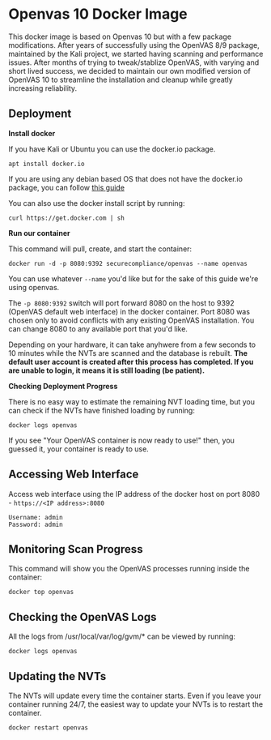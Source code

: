 # Openvas 10 Docker Image

This docker image is based on Openvas 10 but with a few package modifications. After years of successfully using the OpenVAS 8/9 package, maintained by the Kali project, we started having scanning and performance issues. After months of trying to tweak/stablize OpenVAS, with varying and short lived success, we decided to maintain our own modified version of OpenVAS 10 to streamline the installation and cleanup while greatly increasing reliability.

## Deployment

**Install docker**

If you have Kali or Ubuntu you can use the docker.io package.
```
apt install docker.io
```

If you are using any debian based OS that does not have the docker.io package, you can follow [this guide](https://docs.docker.com/install/linux/docker-ce/debian/) 

You can also use the docker install script by running:
```
curl https://get.docker.com | sh
```

**Run our container**

This command will pull, create, and start the container:
```
docker run -d -p 8080:9392 securecompliance/openvas --name openvas
```
You can use whatever `--name` you'd like but for the sake of this guide we're using openvas.

The `-p 8080:9392` switch will port forward 8080 on the host to 9392 (OpenVAS default web interface) in the docker container. Port 8080 was chosen only to avoid conflicts with any existing OpenVAS installation. You can change 8080 to any available port that you'd like.

Depending on your hardware, it can take anyhwere from a few seconds to 10 minutes while the NVTs are scanned and the database is rebuilt. **The default user account is created after this process has completed. If you are unable to login, it means it is still loading (be patient).**

**Checking Deployment Progress**

There is no easy way to estimate the remaining NVT loading time, but you can check if the NVTs have finished loading by running:
```
docker logs openvas
```

If you see "Your OpenVAS container is now ready to use!" then, you guessed it, your container is ready to use.

## Accessing Web Interface

Access web interface using the IP address of the docker host on port 8080 - `https://<IP address>:8080`

```
Username: admin
Password: admin
```

## Monitoring Scan Progress

This command will show you the OpenVAS processes running inside the container:
```
docker top openvas
```

## Checking the OpenVAS Logs

All the logs from /usr/local/var/log/gvm/* can be viewed by running:
```
docker logs openvas
```

## Updating the NVTs

The NVTs will update every time the container starts. Even if you leave your container running 24/7, the easiest way to update your NVTs is to restart the container.
```
docker restart openvas
```
